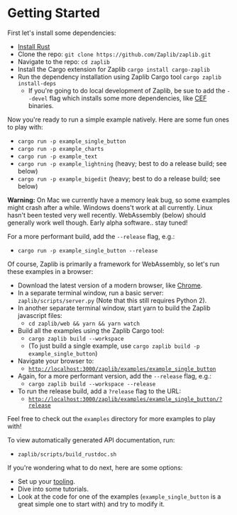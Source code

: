 # Getting Started

First let's install some dependencies:
* [Install Rust](https://www.rust-lang.org/tools/install)
* Clone the repo: `git clone https://github.com/Zaplib/zaplib.git`
* Navigate to the repo: `cd zaplib`
* Install the Cargo extension for Zaplib `cargo install cargo-zaplib`
* Run the dependency installation using Zaplib Cargo tool `cargo zaplib install-deps`
  * If you're going to do local development of Zaplib, be sue to add the `--devel` flag which installs some more dependencies, like [CEF](https://github.com/chromiumembedded) binaries.

Now you're ready to run a simple example natively. Here are some fun ones to play with:
* `cargo run -p example_single_button`
* `cargo run -p example_charts`
* `cargo run -p example_text`
* `cargo run -p example_lightning` (heavy; best to do a release build; see below)
* `cargo run -p example_bigedit` (heavy; best to do a release build; see below)

**Warning:** On Mac we currently have a memory leak bug, so some examples might crash after a while. Windows doens't work at all currently. Linux hasn't been tested very well recently. WebAssembly (below) should generally work well though. Early alpha software.. stay tuned!

For a more performant build, add the `--release` flag, e.g.:
* `cargo run -p example_single_button --release`

Of course, Zaplib is primarily a framework for WebAssembly, so let's run these examples in a browser:
* Download the latest version of a modern browser, like [Chrome](https://www.google.com/chrome/).
* In a separate terminal window, run a basic server: `zaplib/scripts/server.py` (Note that this still requires Python 2).
* In another separate terminal window, start yarn to build the Zaplib javascript files:
  * `cd zaplib/web && yarn && yarn watch`
* Build all the examples using the Zaplib Cargo tool:
  * `cargo zaplib build --workspace`
  * (To just build a single example, use `cargo zaplib build -p example_single_button`)
* Navigate your browser to:
  * [`http://localhost:3000/zaplib/examples/example_single_button`](http://localhost:3000/zaplib/examples/example_single_button)
* Again, for a more performant version, add the `--release` flag, e.g.:
  * `cargo zaplib build --workspace --release`
* To run the release build, add a `?release` flag to the URL:
  * [`http://localhost:3000/zaplib/examples/example_single_button/?release`](http://localhost:3000/zaplib/examples/example_single_button/?release)

Feel free to check out the `examples` directory for more examples to play with!

To view automatically generated API documentation, run:
* `zaplib/scripts/build_rustdoc.sh`

If you're wondering what to do next, here are some options:
* Set up your [tooling](./basic_tooling.md).
* Dive into some tutorials.
* Look at the code for one of the examples (`example_single_button` is a great simple one to start with) and try to modify it.
